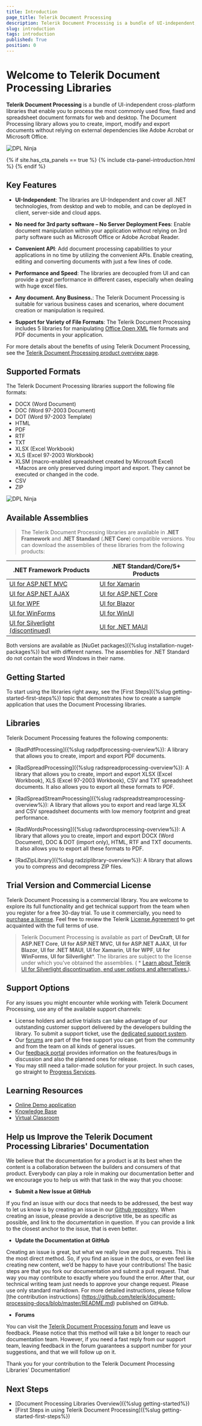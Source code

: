```yaml
---
title: Introduction
page_title: Telerik Document Processing
description: Telerik Document Processing is a bundle of UI-independent, cross-platform APIs enabling you to process the most commonly used flow, fixed and spreadsheet document formats. 
slug: introduction
tags: introduction
published: True
position: 0
---
```


# Welcome to Telerik Document Processing Libraries

**Telerik Document Processing** is a bundle of UI-independent cross-platform libraries that enable you to process the most commonly used flow, fixed and spreadsheet document formats for web and desktop. The Document Processing library allows you to create, import, modify and export documents without relying on external dependencies like Adobe Acrobat or Microsoft Office.

![DPL Ninja](images/dpl-ninja.png) 

{% if site.has_cta_panels == true %}
{% include cta-panel-introduction.html %}
{% endif %}

## Key Features

* **UI-Independent**: The libraries are UI-Independent and cover all .NET technologies, from desktop and web to mobile, and can be deployed in client, server-side and cloud apps.
* **No need for 3rd party software – No Server Deployment Fees**: Enable document manipulation within your application without relying on 3rd party software such as Microsoft Office or Adobe Acrobat Reader.

* **Convenient API**: Add document processing capabilities to your applications in no time by utilizing the convenient APIs. Enable creating, editing and converting documents with just a few lines of code.

* **Performance and Speed**: The libraries are decoupled from UI and can provide a great performance in different cases, especially when dealing with huge excel files.

* **Any document. Any Business.**: The Telerik Document Processing is suitable for various business cases and scenarios, where document creation or manipulation is required.

* **Support for Variety of File Formats**: The Telerik Document Processing includes 5 libraries for manipulating [Office Open XML](https://en.wikipedia.org/wiki/Office_Open_XML) file formats and PDF documents in your application.

For more details about the benefits of using Telerik Document Processing, see the [Telerik Document Processing product overview page](https://www.telerik.com/document-processing-libraries).

## Supported Formats


The Telerik Document Processing libraries support the following file formats:

* DOCX (Word Document)
* DOC (Word 97-2003 Document)
* DOT (Word 97-2003 Template)
* HTML
* PDF
* RTF
* TXT
* XLSX (Excel Workbook)
* XLS (Excel 97-2003 Workbook)
* XLSM (macro-enabled spreadsheet created by Microsoft Excel) *Macros are only preserved during import and export. They cannot be executed or changed in the code.
* CSV
* ZIP

![DPL Ninja](images/dpl-formats.png) 

## Available Assemblies

>The Telerik Document Processing libraries are available in **.NET Framework** and **.NET Standard** (**.NET Core**) compatible versions. You can download the assemblies of these libraries from the following products:
>

|.NET Framework Products|.NET Standard/Core/5+ Products|
|----|----|
|[UI for ASP.NET MVC](https://www.telerik.com/aspnet-mvc)|[UI for Xamarin](https://www.telerik.com/xamarin-ui)|
|[UI for ASP.NET AJAX](https://www.telerik.com/products/aspnet-ajax.aspx)|[UI for ASP.NET Core](https://www.telerik.com/aspnet-core-ui)|
|[UI for WPF](https://www.telerik.com/products/wpf/overview.aspx)|[UI for Blazor](https://www.telerik.com/blazor-ui)|
|[UI for WinForms](https://www.telerik.com/products/winforms.aspx)|[UI for WinUI](https://www.telerik.com/winui)|
|[UI for Silverlight (discontinued)](https://www.telerik.com/products/silverlight/overview.aspx)|[UI for .NET MAUI](https://www.telerik.com/maui-ui)|

Both versions are available as [NuGet packages]({%slug installation-nuget-packages%}) but with different names. The assemblies for .NET Standard do not contain the word Windows in their name.

## Getting Started

To start using the libraries right away, see the [First Steps]({%slug getting-started-first-steps%}) topic that demonstrates how to create a sample application that uses the Document Processing libraries.

## Libraries

Telerik Document Processing features the following components:

* [RadPdfProcessing]({%slug radpdfprocessing-overview%}): A library that allows you to create, import and export PDF documents.

* [RadSpreadProcessing]({%slug radspreadprocessing-overview%}): A library that allows you to create, import and export XLSX (Excel Workbook), XLS (Excel 97-2003 Workbook), CSV and TXT spreadsheet documents. It also allows you to export all these formats to PDF.

* [RadSpreadStreamProcessing]({%slug radspreadstreamprocessing-overview%}): A library that allows you to export and read large XLSX and CSV spreadsheet documents with low memory footprint and great performance.

* [RadWordsProcessing]({%slug radwordsprocessing-overview%}): A library that allows you to create, import and export DOCX (Word Document), DOC & DOT (import only), HTML, RTF and TXT documents. It also allows you to export all these formats to PDF.

* [RadZipLibrary]({%slug radziplibrary-overview%}): A library that allows you to compress and decompress ZIP files.

## Trial Version and Commercial License

Telerik Document Processing is a commercial library. You are welcome to explore its full functionality and get technical support from the team when you register for a free 30-day trial. To use it commercially, you need to [purchase a license](https://www.telerik.com/purchase.aspx). Feel free to review the Telerik [License Agreement](https://www.telerik.com/purchase/license-agreement/devcraft-complete-dlw-s) to get acquainted with the full terms of use.	

>Telerik Document Processing is available as part of **DevCraft**, **UI for ASP.NET Core**, **UI for ASP.NET MVC**, **UI for ASP.NET AJAX**, **UI for Blazor**, **UI for .NET MAUI**, **UI for Xamarin**, **UI for WPF**, **UI for WinForms**, **UI for Silverlight***. The libraries are subject to the license under which you've obtained the assemblies. ( * [Learn about Telerik UI for Silverlight discontinuation, end user options and alternatives.](https://www.telerik.com/products/silverlight/overview.aspx)).

## Support Options

For any issues you might encounter while working with Telerik Document Processing, use any of the available support channels:

* License holders and active trialists can take advantage of our outstanding customer support delivered by the developers building the library. To submit a support ticket, use the [dedicated support system](https://www.telerik.com/account/support-tickets?pid=1886&supcId=daf62541-57e0-b84c-8b5e-da9851c61873&fbp=false).
* Our [forums](https://www.telerik.com/forums/telerik-document-processing) are part of the free support you can get from the community and from the team on all kinds of general issues.
* Our [feedback portal](https://feedback.telerik.com/document-processing) provides information on the features/bugs in discussion and also the planned ones for release.
* You may still need a tailor-made solution for your project. In such cases, go straight to [Progress Services](https://www.progress.com/services).

## Learning Resources

* [Online Demo application](https://demos.telerik.com/document-processing)
* [Knowledge Base](https://docs.telerik.com/devtools/document-processing/knowledge-base)
* [Virtual Classroom](https://www.telerik.com/account/support/virtual-classroom)

## Help us Improve the Telerik Document Processing Libraries' Documentation

We believe that the documentation for a product is at its best when the content is a collaboration between the builders and consumers of that product. Everybody can play a role in making our documentation better and we encourage you to help us with that task in the way that you choose:

* **Submit a New Issue at GitHub**

If you find an issue with our docs that needs to be addressed, the best way to let us know is by creating an issue in our [Github repository](https://github.com/telerik/document-processing-docs/issues). When creating an issue, please provide a descriptive title, be as specific as possible, and link to the documentation in question. If you can provide a link to the closest anchor to the issue, that is even better.

* **Update the Documentation at GitHub**

Creating an issue is great, but what we really love are pull requests. This is the most direct method. So, if you find an issue in the docs, or even feel like creating new content, we’d be happy to have your contributions! The basic steps are that you fork our documentation and submit a pull request. That way you may contribute to exactly where you found the error. After that, our technical writing team just needs to approve your change request. Please use only standard markdown. For more detailed instructions, please follow [the contribution instructions] (https://github.com/telerik/document-processing-docs/blob/master/README.md) published on GitHub.

* **Forums**

You can visit the [Telerik Document Processing forum](https://www.telerik.com/forums/telerik-document-processing) and leave us feedback. Please notice that this method will take a bit longer to reach our documentation team. However, if you need a fast reply from our support team, leaving feedback in the forum guarantees a support number for your suggestions, and that we will follow up on it.

Thank you for your contribution to the Telerik Document Processing Libraries' Documentation!

## Next Steps

- [Document Processing Libraries Overview]({%slug getting-started%})
- [First Steps in using Telerik Document Processing]({%slug getting-started-first-steps%})
